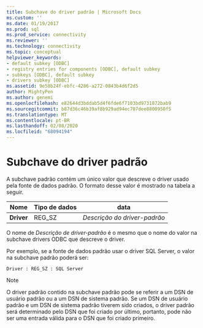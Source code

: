 ```yaml
---
title: Subchave do driver padrão | Microsoft Docs
ms.custom: ''
ms.date: 01/19/2017
ms.prod: sql
ms.prod_service: connectivity
ms.reviewer: ''
ms.technology: connectivity
ms.topic: conceptual
helpviewer_keywords:
- default subkey [ODBC]
- registry entries for components [ODBC], default subkey
- subkeys [ODBC], default subkey
- drivers subkey [ODBC]
ms.assetid: 9e58b24f-ebfc-4286-a272-0843b4d6f2d5
author: MightyPen
ms.author: genemi
ms.openlocfilehash: e82644d3bddab5d4f6fde6f7103bd9731872bab9
ms.sourcegitcommit: b87d36c46b39af8b929ad94ec707dee8800950f5
ms.translationtype: MT
ms.contentlocale: pt-BR
ms.lasthandoff: 02/08/2020
ms.locfileid: "68094194"
---
```

# <a name="default-driver-subkey"></a>Subchave do driver padrão
A subchave padrão contém um único valor que descreve o driver usado pela fonte de dados padrão. O formato desse valor é mostrado na tabela a seguir.  
  
|Nome|Tipo de dados|data|  
|----------|---------------|----------|  
|**Driver**|REG_SZ|*Descrição do driver-padrão*|  
  
 O nome de *Descrição de driver-padrão* é o mesmo que o nome do valor na subchave drivers ODBC que descreve o driver.  
  
 Por exemplo, se a fonte de dados padrão usar o driver SQL Server, o valor na subchave padrão poderá ser:  
  
```  
Driver : REG_SZ : SQL Server  
```  
  
> [!NOTE]  
>  O driver padrão contido na subchave padrão pode se referir a um DSN de usuário padrão ou a um DSN de sistema padrão. Se um DSN de usuário padrão e um DSN de sistema padrão tiverem sido criados, o driver padrão será determinado pelo DSN que foi criado por último, portanto, pode não ser uma entrada válida para o DSN que foi criado primeiro.
